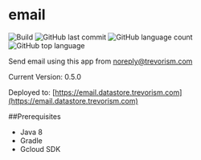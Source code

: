 # email
![Build](https://github.com/trevorism/email/actions/workflows/deploy.yml/badge.svg)
![GitHub last commit](https://img.shields.io/github/last-commit/trevorism/email)
![GitHub language count](https://img.shields.io/github/languages/count/trevorism/email)
![GitHub top language](https://img.shields.io/github/languages/top/trevorism/email)

Send email using this app from noreply@trevorism.com

Current Version: 0.5.0

Deployed to: [https://email.datastore.trevorism.com](https://email.datastore.trevorism.com)

##Prerequisites
* Java 8
* Gradle
* Gcloud SDK
